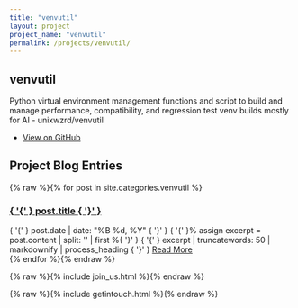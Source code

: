 ```yaml
---
title: "venvutil"
layout: project
project_name: "venvutil"
permalink: /projects/venvutil/
---
```

## venvutil

Python virtual environment management functions and script to build and manage performance, compatibility, and regression test venv builds mostly for AI - unixwzrd/venvutil

- [View on GitHub](https://github.com/unixwzrd/venvutil)

## Project Blog Entries

{% raw %}{% for post in site.categories.venvutil %}
  <article class="post">
    <h3><a href="{ '{' } post.url | relative_url { '}' }">{ '{' } post.title { '}' }</a></h3>
    <span class="post-date">{ '{' } post.date | date: "%B %d, %Y" { '}' }</span>
    { '{' }% assign excerpt = post.content | split: '<!--more-->' | first %{ '}' }
    { '{' } excerpt | truncatewords: 50 | markdownify | process_heading { '}' }
    <a href="{ '{' } post.url | relative_url { '}' }" class="btn">Read More</a>
  </article>
{% endfor %}{% endraw %}

{% raw %}{% include join_us.html %}{% endraw %}

{% raw %}{% include getintouch.html %}{% endraw %}
